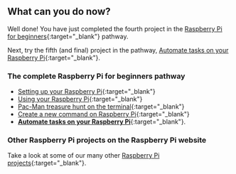 ## What can you do now?

Well done! You have just completed the fourth project in the [Raspberry Pi for beginners](https://projects.raspberrypi.org/en/pathways/raspberry-pi-beginners){:target="_blank"} pathway.

Next, try the fifth (and final) project in the pathway, [Automate tasks on your Raspberry Pi](https://projects.raspberrypi.org/en/projects/rpi-automate-tasks/){:target="_blank"}. 

### The complete Raspberry Pi for beginners pathway
 
+ [Setting up your Raspberry Pi](https://projects.raspberrypi.org/en/projects/raspberry-pi-setting-up/){:target="_blank"}
+ [Using your Raspberry Pi](https://projects.raspberrypi.org/en/projects/raspberry-pi-using/){:target="_blank"}
+ [Pac-Man treasure hunt on the terminal](https://projects.raspberrypi.org/en/projects/pacman-terminal){:target="_blank"}
+ [Create a new command on Raspberry Pi](https://projects.raspberrypi.org/en/projects/raspberry-pi-command/){:target="_blank"}
+ [**Automate tasks on your Raspberry Pi**](https://projects.raspberrypi.org/en/projects/rpi-automate-tasks/){:target="_blank"}. 

### Other Raspberry Pi projects on the Raspberry Pi website

Take a look at some of our many other [Raspberry Pi projects](https://projects.raspberrypi.org/en/projects?hardware%5B%5D=raspberry-pi){:target="_blank"}.
